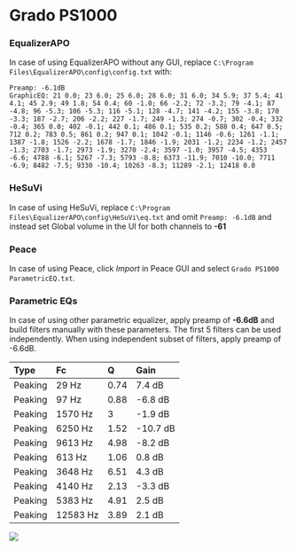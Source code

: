 # Grado PS1000

### EqualizerAPO
In case of using EqualizerAPO without any GUI, replace `C:\Program Files\EqualizerAPO\config\config.txt`
with:
```
Preamp: -6.1dB
GraphicEQ: 21 0.0; 23 6.0; 25 6.0; 28 6.0; 31 6.0; 34 5.9; 37 5.4; 41 4.1; 45 2.9; 49 1.8; 54 0.4; 60 -1.0; 66 -2.2; 72 -3.2; 79 -4.1; 87 -4.8; 96 -5.3; 106 -5.3; 116 -5.1; 128 -4.7; 141 -4.2; 155 -3.8; 170 -3.3; 187 -2.7; 206 -2.2; 227 -1.7; 249 -1.3; 274 -0.7; 302 -0.4; 332 -0.4; 365 0.0; 402 -0.1; 442 0.1; 486 0.1; 535 0.2; 588 0.4; 647 0.5; 712 0.2; 783 0.5; 861 0.2; 947 0.1; 1042 -0.1; 1146 -0.6; 1261 -1.1; 1387 -1.8; 1526 -2.2; 1678 -1.7; 1846 -1.9; 2031 -1.2; 2234 -1.2; 2457 -1.3; 2703 -1.7; 2973 -1.9; 3270 -2.4; 3597 -1.0; 3957 -4.5; 4353 -6.6; 4788 -6.1; 5267 -7.3; 5793 -8.8; 6373 -11.9; 7010 -10.0; 7711 -6.9; 8482 -7.5; 9330 -10.4; 10263 -8.3; 11289 -2.1; 12418 0.0
```

### HeSuVi
In case of using HeSuVi, replace `C:\Program Files\EqualizerAPO\config\HeSuVi\eq.txt` and omit `Preamp:
-6.1dB` and instead set Global volume in the UI for both channels to **-61**

### Peace
In case of using Peace, click *Import* in Peace GUI and select `Grado PS1000 ParametricEQ.txt`.

### Parametric EQs
In case of using other parametric equalizer, apply preamp of **-6.6dB** and build filters manually
with these parameters. The first 5 filters can be used independently.
When using independent subset of filters, apply preamp of -6.6dB.

| Type    | Fc       |    Q | Gain     |
|:--------|:---------|:-----|:---------|
| Peaking | 29 Hz    | 0.74 | 7.4 dB   |
| Peaking | 97 Hz    | 0.88 | -6.8 dB  |
| Peaking | 1570 Hz  | 3    | -1.9 dB  |
| Peaking | 6250 Hz  | 1.52 | -10.7 dB |
| Peaking | 9613 Hz  | 4.98 | -8.2 dB  |
| Peaking | 613 Hz   | 1.06 | 0.8 dB   |
| Peaking | 3648 Hz  | 6.51 | 4.3 dB   |
| Peaking | 4140 Hz  | 2.13 | -3.3 dB  |
| Peaking | 5383 Hz  | 4.91 | 2.5 dB   |
| Peaking | 12583 Hz | 3.89 | 2.1 dB   |

![](https://raw.githubusercontent.com/jaakkopasanen/AutoEq/master/results/innerfidelity/sbaf-serious/Grado%20PS1000/Grado%20PS1000.png)